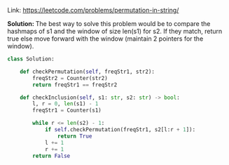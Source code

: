 Link: https://leetcode.com/problems/permutation-in-string/

<b>Solution: </b>The best way to solve this problem would be to compare the hashmaps of s1 and the window of size len(s1) for s2. If they match, return true else move forward with the window (maintain 2 pointers for the window). 

```python
class Solution:

    def checkPermutation(self, freqStr1, str2):
        freqStr2 = Counter(str2)
        return freqStr1 == freqStr2

    def checkInclusion(self, s1: str, s2: str) -> bool:
        l, r = 0, len(s1) - 1
        freqStr1 = Counter(s1)

        while r <= len(s2) - 1:
            if self.checkPermutation(freqStr1, s2[l:r + 1]):
                return True
            l += 1
            r += 1
        return False
```
